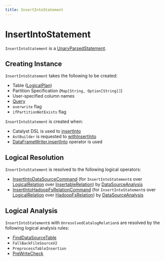 ```yaml
---
title: InsertIntoStatement
---
```


# InsertIntoStatement

`InsertIntoStatement` is a [UnaryParsedStatement](ParsedStatement.md).

## Creating Instance

`InsertIntoStatement` takes the following to be created:

* <span id="table"> Table ([LogicalPlan](LogicalPlan.md))
* <span id="partitionSpec"> Partition Specification (`Map[String, Option[String]]`)
* <span id="userSpecifiedCols"> User-specified column names
* <span id="query"> [Query](LogicalPlan.md)
* <span id="overwrite"> `overwrite` flag
* <span id="ifPartitionNotExists"> `ifPartitionNotExists` flag

`InsertIntoStatement` is created when:

* Catalyst DSL is used to [insertInto](../catalyst-dsl/index.md#insertInto)
* `AstBuilder` is requested to [withInsertInto](../sql/AstBuilder.md#withInsertInto)
* [DataFrameWriter.insertInto](../DataFrameWriter.md#insertInto) operator is used

## Logical Resolution

`InsertIntoStatement` is resolved to the following logical operators:

* [InsertIntoDataSourceCommand](InsertIntoDataSourceCommand.md) (for `InsertIntoStatement`s over [LogicalRelation](LogicalRelation.md) over [InsertableRelation](../InsertableRelation.md)) by [DataSourceAnalysis](../logical-analysis-rules/DataSourceAnalysis.md)
* [InsertIntoHadoopFsRelationCommand](InsertIntoHadoopFsRelationCommand.md) (for `InsertIntoStatement`s over [LogicalRelation](LogicalRelation.md) over [HadoopFsRelation](../InsertableRelation.md)) by [DataSourceAnalysis](../logical-analysis-rules/DataSourceAnalysis.md)

## Logical Analysis

`InsertIntoStatement`s with `UnresolvedCatalogRelation`s are resolved by the following logical analysis rules:

* [FindDataSourceTable](../logical-analysis-rules/FindDataSourceTable.md)
* `FallBackFileSourceV2`
* `PreprocessTableInsertion`
* [PreWriteCheck](../logical-analysis-rules/PreWriteCheck.md)
